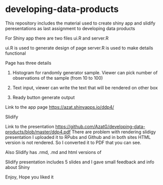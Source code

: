 # developing-data-products

This repository includes the material used to create shiny app and slidify peresentations as last assignment to developing data products

For Shiny app there are two files ui.R and server.R

ui.R is used to generate design of page
server.R is used to make details functional

Page has three details
1. Histogram for randomly generator sample. Viewer can pick number of observations of the sample (from 10 to 100)

2. Text input, viewer can write the text that will be rendered on other box

3. Ready button generate output

Link to the app page https://azat.shinyapps.io/ddp4/

Slidify

Link to the presentation https://github.com/AzatG/developing-data-products/blob/master/ddp4.pdf
There are problem with rendering slidigy presentation I uploaded it to RPubs and Github and in both sites HTML version is not rendered.
So I converted it to PDF that you can see.

Also Slidify has .rmd, .md and html versions of 

Slidify presentation includes 5 slides and I gave small feedback and info about Shiny

Enjoy,
Hope you liked it
